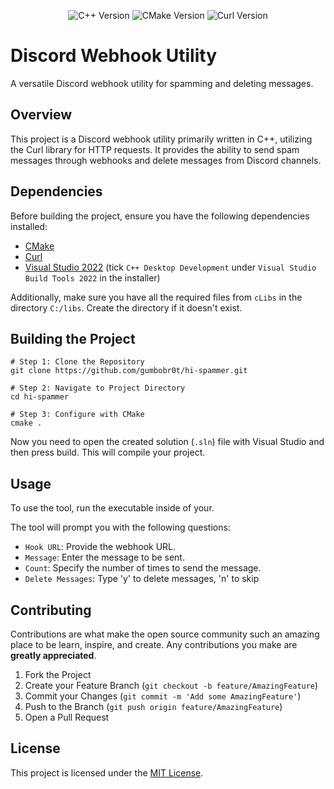 <p align="center">
  <img src="https://img.shields.io/badge/C++-17-blue.svg" alt="C++ Version">
  <img src="https://img.shields.io/badge/CMake-3.20-blueviolet.svg" alt="CMake Version">
  <img src="https://img.shields.io/badge/Curl-7.77-green.svg" alt="Curl Version">
</p>

# Discord Webhook Utility

A versatile Discord webhook utility for spamming and deleting messages.

## Overview

This project is a Discord webhook utility primarily written in C++, utilizing the Curl library for HTTP requests. It provides the ability to send spam messages through webhooks and delete messages from Discord channels.

## Dependencies

Before building the project, ensure you have the following dependencies installed:

- [CMake](https://cmake.org/download/)
- [Curl](https://curl.se/download.html)
- [Visual Studio 2022](https://visualstudio.microsoft.com/de/downloads/) (tick `C++ Desktop Development` under `Visual Studio Build Tools 2022` in the installer)

Additionally, make sure you have all the required files from `cLibs` in the directory `C:/libs`. Create the directory if it doesn't exist.

## Building the Project

```shell
# Step 1: Clone the Repository
git clone https://github.com/gumbobr0t/hi-spammer.git

# Step 2: Navigate to Project Directory
cd hi-spammer

# Step 3: Configure with CMake
cmake .
```

Now you need to open the created solution (`.sln`) file with Visual Studio and then press build. This will compile your project.

## Usage

To use the tool, run the executable inside of your.

The tool will prompt you with the following questions:

- `Hook URL`: Provide the webhook URL.
- `Message`: Enter the message to be sent.
- `Count`: Specify the number of times to send the message.
- `Delete Messages`: Type 'y' to delete messages, 'n' to skip

## Contributing

Contributions are what make the open source community such an amazing place to be learn, inspire, and create. Any contributions you make are **greatly appreciated**.

1. Fork the Project
2. Create your Feature Branch (`git checkout -b feature/AmazingFeature`)
3. Commit your Changes (`git commit -m 'Add some AmazingFeature'`)
4. Push to the Branch (`git push origin feature/AmazingFeature`)
5. Open a Pull Request

## License

This project is licensed under the [MIT License](https://opensource.org/license/mit/).
